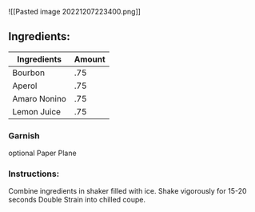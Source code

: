 ![[Pasted image 20221207223400.png]]

## Ingredients:
| Ingredients      | Amount |
| ---------------- | ------ |
| Bourbon| .75    |
| Aperol| .75    |
| Amaro Nonino       | .75    |
| Lemon Juice       | .75    |

### Garnish
optional
	Paper Plane	

### Instructions:
Combine ingredients in shaker filled with ice.
Shake vigorously for 15-20 seconds
Double Strain into chilled coupe.